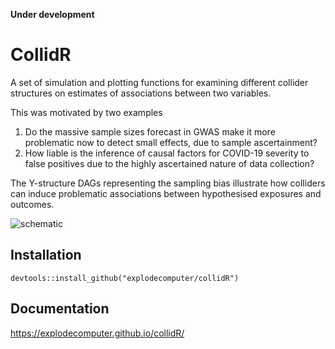 

**Under development**

# CollidR

A set of simulation and plotting functions for examining different collider structures on estimates of associations between two variables.

This was motivated by two examples

1. Do the massive sample sizes forecast in GWAS make it more problematic now to detect small effects, due to sample ascertainment?
2. How liable is the inference of causal factors for COVID-19 severity to false positives due to the highly ascertained nature of data collection?

The Y-structure DAGs representing the sampling bias illustrate how colliders can induce problematic associations between hypothesised exposures and outcomes.

![schematic](https://drive.google.com/uc?id=15heO4ms7ra9g2yl0OYxVU5UwetU-Tnmu)


## Installation

```
devtools::install_github("explodecomputer/collidR")
```

## Documentation

https://explodecomputer.github.io/collidR/
